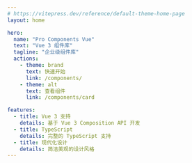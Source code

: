 ```yaml
---
# https://vitepress.dev/reference/default-theme-home-page
layout: home

hero:
  name: "Pro Components Vue"
  text: "Vue 3 组件库"
  tagline: "企业级组件库"
  actions:
    - theme: brand
      text: 快速开始
      link: /components/
    - theme: alt
      text: 查看组件
      link: /components/card

features:
  - title: Vue 3 支持
    details: 基于 Vue 3 Composition API 开发
  - title: TypeScript
    details: 完整的 TypeScript 支持
  - title: 现代化设计
    details: 简洁美观的设计风格
---
```

